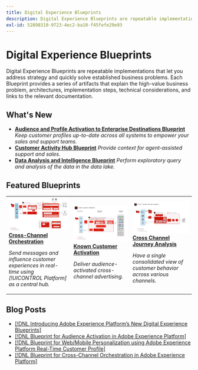 ```yaml
---
title: Digital Experience Blueprints
description: Digital Experience Blueprints are repeatable implementations to address strategy and solve established business problems. They accelerate time-to-value and provide a fast path to success.
exl-id: 52898310-9723-4ec2-ba10-f45fefe29e93
---
```

# Digital Experience Blueprints

Digital Experience Blueprints are repeatable implementations that let you address strategy and quickly solve established business problems. Each Blueprint provides a series of artifacts that explain the high-value business problem, architectures, implementation steps, technical considerations, and links to the relevant documentation.

## What's New

* **[Audience and Profile Activation to Enterprise Destinations Blueprint](/help/blueprints/audience-activation/enterprise-destinations.md)**
    *Keep customer profiles up-to-date across all systems to empower your sales and support teams.​*
* **[Customer Activity Hub Blueprint](/help/blueprints/audience-activation/customer-activity.md)**
    *Provide context for agent-assisted support and sales.*
* **[Data Analysis and Intelligence Blueprint](/help/blueprints/data-insights/analysis.md)**
    *Perform exploratory query and analysis of the data in the data lake.*

## Featured Blueprints

<table style="table-layout:fixed">
<tr>
  <td>
    <a href="https://experienceleague.adobe.com/docs/blueprints-learn/architecture/customer-journeys/journey-optimizer.html"><img alt="thumbnail image for the Triggered Messaging and Experience Platform Blueprint" src="customer-journeys/assets/ajo-architecture.svg" /></a>
    <div><a href="https://experienceleague.adobe.com/docs/blueprints-learn/architecture/customer-journeys/journey-optimizer.html"><strong>Cross-Channel Orchestration</strong></a></div>
    <p><em>Send messages and influence customer experiences in real-time using [!UICONTROL Platform] as a central hub.</em></p>
  </td>
  <td>
    <a href="/help/blueprints/audience-activation/known.md"><img alt="thumbnail image for the Known Customer Activation Blueprint" src="audience-activation/assets/known_activation.svg" /></a>
    <div><a href="/help/blueprints/audience-activation/known.md"><strong>Known Customer Activation</strong></a></div>
    <p><em>Deliver audience-activated cross-channel advertising.</em></p>
  </td>
  <td>
    <a href="https://experienceleague.adobe.com/docs/analytics-platform/using/cja-usecases/cross-channel.html?lang=en"><img alt="thumbnail image for the Digital Behavioral Data Consolidation Blueprint" src="customer-journey-analytics/assets/CJA.svg" /></a>
    <div><a href="https://experienceleague.adobe.com/docs/analytics-platform/using/cja-usecases/cross-channel.html?lang=en"><strong>Cross Channel Journey Analysis</strong></a></div>
    <p><em>Have a single consolidated view of customer behavior across various channels.</em></p>
  </td>
</tr>
</table>

## Blog Posts

* [[!DNL Introducing Adobe Experience Platform’s New Digital Experience Blueprints]](https://medium.com/adobetech/introducing-adobe-experience-platforms-new-digital-experience-blueprints-93a6b5f5da7c)
* [[!DNL Blueprint for Audience Activation in Adobe Experience Platform]](https://medium.com/adobetech/a-blueprint-for-audience-activation-in-adobe-experience-platform-b2b30fae90fd)
* [[!DNL Blueprint for Web/Mobile Personalization using Adobe Experience Platform Real-Time Customer Profile]](https://medium.com/adobetech/blueprint-for-web-personalization-using-adobe-experience-platform-real-time-customer-profile-fef2ce7a4b2f)
* [[!DNL Blueprint for Cross-Channel Orchestration in Adobe Experience Platform]](https://medium.com/adobetech/blueprint-for-multi-channel-orchestration-in-adobe-experience-platform-c68317e94184)
